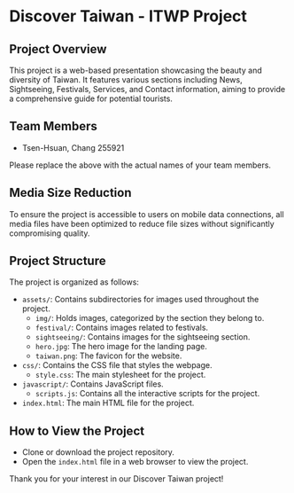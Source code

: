 # Discover Taiwan - ITWP Project

## Project Overview
This project is a web-based presentation showcasing the beauty and diversity of Taiwan. It features various sections including News, Sightseeing, Festivals, Services, and Contact information, aiming to provide a comprehensive guide for potential tourists.

## Team Members
- Tsen-Hsuan, Chang 255921

Please replace the above with the actual names of your team members.

## Media Size Reduction
To ensure the project is accessible to users on mobile data connections, all media files have been optimized to reduce file sizes without significantly compromising quality.

## Project Structure
The project is organized as follows:
- `assets/`: Contains subdirectories for images used throughout the project.
  - `img/`: Holds images, categorized by the section they belong to.
  - `festival/`: Contains images related to festivals.
  - `sightseeing/`: Contains images for the sightseeing section.
  - `hero.jpg`: The hero image for the landing page.
  - `taiwan.png`: The favicon for the website.
- `css/`: Contains the CSS file that styles the webpage.
  - `style.css`: The main stylesheet for the project.
- `javascript/`: Contains JavaScript files.
  - `scripts.js`: Contains all the interactive scripts for the project.
- `index.html`: The main HTML file for the project.

## How to View the Project
- Clone or download the project repository.
- Open the `index.html` file in a web browser to view the project.


Thank you for your interest in our Discover Taiwan project!

